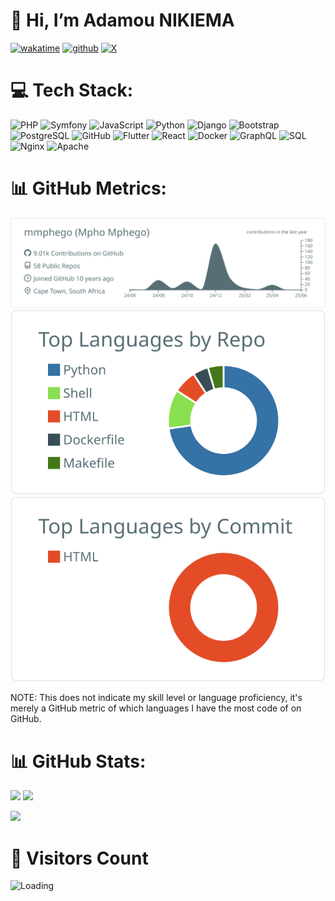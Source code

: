 # 👋 Hi, I’m Adamou NIKIEMA

[![wakatime](https://wakatime.com/badge/user/018cd4cd-43bc-4cbd-a399-a0c0b31e0331.svg)](https://wakatime.com/@018cd4cd-43bc-4cbd-a399-a0c0b31e0331)
[![github](https://img.shields.io/github/followers/semperfi13?logo=github&style=plastic)](https://github.com/semperfi13?tab=followers)
[![X](https://img.shields.io/twitter/follow/SEMPERFI?style=plastic&logo=x&labelColor=595959&color=595959)](https://x.com/semperfi_13)

<!--
**semperfi13/semperfi13** is a ✨ _special_ ✨ repository because its `README.md` (this file) appears on your GitHub profile.

Here are some ideas to get you started:

- 🔭 I’m currently working on ...
- 🌱 I’m currently learning ...
- 👯 I’m looking to collaborate on ...
- 🤔 I’m looking for help with ...
- 💬 Ask me about ...
- 📫 How to reach me: ...
- 😄 Pronouns: ...
- ⚡ Fun fact: ...
[![Harlok's WakaTime stats](https://github-readme-stats.vercel.app/api/wakatime?username=adamounikiema)](https://github-readme-stats.vercel.app/api/wakatime?username=adamounikiema)
-->


# 💻 Tech Stack:

![PHP](https://img.shields.io/badge/php-777BB4?style=for-the-badge&logo=php&logoColor=white) 
![Symfony](https://img.shields.io/badge/symfony-%23000000.svg?style=for-the-badge&logo=symfony&logoColor=white) 
![JavaScript](https://img.shields.io/badge/javascript-F7DF1E?style=for-the-badge&logo=javascript&logoColor=black) 
![Python](https://img.shields.io/badge/python-3670A0?style=for-the-badge&logo=python&logoColor=ffdd54) 
![Django](https://img.shields.io/badge/django-%23092E20.svg?style=for-the-badge&logo=django&logoColor=white) 
![Bootstrap](https://img.shields.io/badge/bootstrap-%238511FA.svg?style=for-the-badge&logo=bootstrap&logoColor=white) 
![PostgreSQL](https://img.shields.io/badge/postgres-%23316192.svg?style=for-the-badge&logo=postgresql&logoColor=white) 
![GitHub](https://img.shields.io/badge/github-%23121011.svg?style=for-the-badge&logo=github&logoColor=white) 
![Flutter](https://img.shields.io/badge/Flutter-%2302569B.svg?style=for-the-badge&logo=Flutter&logoColor=white) 
![React](https://img.shields.io/badge/react-%2320232a.svg?style=for-the-badge&logo=react&logoColor=%2361DAFB) 
![Docker](https://img.shields.io/badge/docker-%230db7ed.svg?style=for-the-badge&logo=docker&logoColor=white) 
![GraphQL](https://img.shields.io/badge/GraphQL-E10098?style=for-the-badge&logo=graphql&logoColor=white) 
![SQL](https://img.shields.io/badge/SQL-%2307405e.svg?style=for-the-badge&logo=sqlite&logoColor=white) 
![Nginx](https://img.shields.io/badge/nginx-%23009639.svg?style=for-the-badge&logo=nginx&logoColor=white) 
![Apache](https://img.shields.io/badge/apache-%23D22128.svg?style=for-the-badge&logo=apache&logoColor=white) 

# 📊 GitHub Metrics:

<p  align="center">
  <img src="https://raw.githubusercontent.com/semperfi13/semperfi13/main/profile-summary-card-output/default/0-profile-details.svg" alt="github stats"></br>
  <img src="https://raw.githubusercontent.com/semperfi13/semperfi13/main/profile-summary-card-output/default/1-repos-per-language.svg">
  <img src="https://raw.githubusercontent.com/semperfi13/semperfi13/main/profile-summary-card-output/default/2-most-commit-language.svg"></br></p>

NOTE: This does not indicate my skill level or language proficiency, it's merely a GitHub metric of which languages I have the most code of on GitHub.

# 📊 GitHub Stats:

![](https://github-readme-streak-stats.herokuapp.com/?user=semperfi13&theme=dark&hide_border=false)
![](https://github-readme-stats.vercel.app/api?username=semperfi13&show_icons=true&theme=dark&hide_border=false&include_all_commits=true&count_private=true&show=contribs,prs,prs_merged)
<!--
[![Semperfi13's wakatime stats](https://github-readme-stats.vercel.app/api/wakatime?username=@adamounikiema&layout=compact)](https://github.com/semperfi13/github-readme-stats)
-->
![](https://github-readme-stats.vercel.app/api/top-langs/?username=semperfi13&theme=dark&hide_border=false&include_all_commits=true&count_private=true&layout=compact&langs_count=10)

# 👤 Visitors Count

<img align="left" src = "https://profile-counter.glitch.me/semperfi13/count.svg" alt ="Loading">
<br />
<!--
  <a href="https://visitcount.itsvg.in">
    <img src="https://visitcount.itsvg.in/api?id=semperfi13&label=Profile%20Views&pretty=false" />
  </a>
-->

